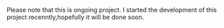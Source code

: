 Please note that this is ongoing project. I started the development of this project recenntly,hopefully it will be done soon.
